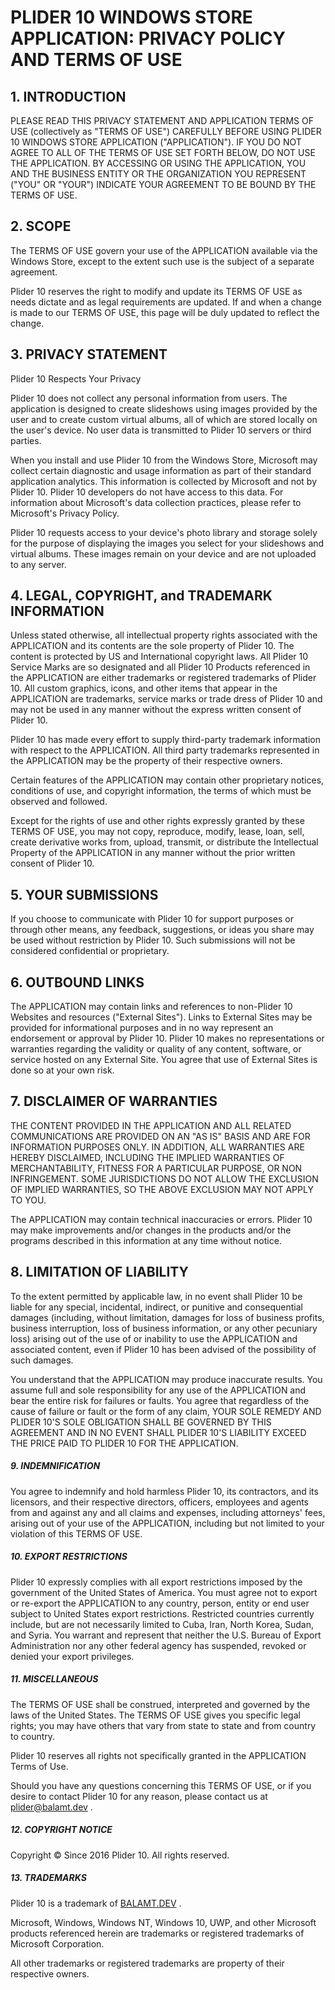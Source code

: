 # PLIDER 10 WINDOWS STORE APPLICATION: PRIVACY POLICY AND TERMS OF USE

## 1. INTRODUCTION

PLEASE READ THIS PRIVACY STATEMENT AND APPLICATION TERMS OF USE (collectively as "TERMS OF USE") CAREFULLY BEFORE USING PLIDER 10 WINDOWS STORE APPLICATION ("APPLICATION"). IF YOU DO NOT AGREE TO ALL OF THE TERMS OF USE SET FORTH BELOW, DO NOT USE THE APPLICATION. BY ACCESSING OR USING THE APPLICATION, YOU AND THE BUSINESS ENTITY OR THE ORGANIZATION YOU REPRESENT ("YOU" OR "YOUR") INDICATE YOUR AGREEMENT TO BE BOUND BY THE TERMS OF USE.

## 2. SCOPE

The TERMS OF USE govern your use of the APPLICATION available via the Windows Store, except to the extent such use is the subject of a separate agreement.

Plider 10 reserves the right to modify and update its TERMS OF USE as needs dictate and as legal requirements are updated. If and when a change is made to our TERMS OF USE, this page will be duly updated to reflect the change.

## 3. PRIVACY STATEMENT

Plider 10 Respects Your Privacy

Plider 10 does not collect any personal information from users. The application is designed to create slideshows using images provided by the user and to create custom virtual albums, all of which are stored locally on the user's device. No user data is transmitted to Plider 10 servers or third parties.

When you install and use Plider 10 from the Windows Store, Microsoft may collect certain diagnostic and usage information as part of their standard application analytics. This information is collected by Microsoft and not by Plider 10. Plider 10 developers do not have access to this data. For information about Microsoft's data collection practices, please refer to Microsoft's Privacy Policy.

Plider 10 requests access to your device's photo library and storage solely for the purpose of displaying the images you select for your slideshows and virtual albums. These images remain on your device and are not uploaded to any server.

## 4. LEGAL, COPYRIGHT, and TRADEMARK INFORMATION

Unless stated otherwise, all intellectual property rights associated with the APPLICATION and its contents are the sole property of Plider 10. The content is protected by US and International copyright laws. All Plider 10 Service Marks are so designated and all Plider 10 Products referenced in the APPLICATION are either trademarks or registered trademarks of Plider 10. All custom graphics, icons, and other items that appear in the APPLICATION are trademarks, service marks or trade dress of Plider 10 and may not be used in any manner without the express written consent of Plider 10.

Plider 10 has made every effort to supply third-party trademark information with respect to the APPLICATION. All third party trademarks represented in the APPLICATION may be the property of their respective owners.

Certain features of the APPLICATION may contain other proprietary notices, conditions of use, and copyright information, the terms of which must be observed and followed.

Except for the rights of use and other rights expressly granted by these TERMS OF USE, you may not copy, reproduce, modify, lease, loan, sell, create derivative works from, upload, transmit, or distribute the Intellectual Property of the APPLICATION in any manner without the prior written consent of Plider 10.

## 5. YOUR SUBMISSIONS

If you choose to communicate with Plider 10 for support purposes or through other means, any feedback, suggestions, or ideas you share may be used without restriction by Plider 10. Such submissions will not be considered confidential or proprietary.

## 6. OUTBOUND LINKS

The APPLICATION may contain links and references to non-Plider 10 Websites and resources ("External Sites"). Links to External Sites may be provided for informational purposes and in no way represent an endorsement or approval by Plider 10. Plider 10 makes no representations or warranties regarding the validity or quality of any content, software, or service hosted on any External Site. You agree that use of External Sites is done so at your own risk.

## 7. DISCLAIMER OF WARRANTIES

THE CONTENT PROVIDED IN THE APPLICATION AND ALL RELATED COMMUNICATIONS ARE PROVIDED ON AN "AS IS" BASIS AND ARE FOR INFORMATION PURPOSES ONLY. IN ADDITION, ALL WARRANTIES ARE HEREBY DISCLAIMED, INCLUDING THE IMPLIED WARRANTIES OF MERCHANTABILITY, FITNESS FOR A PARTICULAR PURPOSE, OR NON INFRINGEMENT. SOME JURISDICTIONS DO NOT ALLOW THE EXCLUSION OF IMPLIED WARRANTIES, SO THE ABOVE EXCLUSION MAY NOT APPLY TO YOU.

The APPLICATION may contain technical inaccuracies or errors. Plider 10 may make improvements and/or changes in the products and/or the programs described in this information at any time without notice.

## 8. LIMITATION OF LIABILITY

To the extent permitted by applicable law, in no event shall Plider 10 be liable for any special, incidental, indirect, or punitive and consequential damages (including, without limitation, damages for loss of business profits, business interruption, loss of business information, or any other pecuniary loss) arising out of the use of or inability to use the APPLICATION and associated content, even if Plider 10 has been advised of the possibility of such damages.

You understand that the APPLICATION may produce inaccurate results. You assume full and sole responsibility for any use of the APPLICATION and bear the entire risk for failures or faults. You agree that regardless of the cause of failure or fault or the form of any claim, YOUR SOLE REMEDY AND PLIDER 10'S SOLE OBLIGATION SHALL BE GOVERNED BY THIS AGREEMENT AND IN NO EVENT SHALL PLIDER 10'S LIABILITY EXCEED THE PRICE PAID TO PLIDER 10 FOR THE APPLICATION.

##### 9. INDEMNIFICATION

You agree to indemnify and hold harmless Plider 10, its contractors, and its licensors, and their respective directors, officers, employees and agents from and against any and all claims and expenses, including attorneys' fees, arising out of your use of the APPLICATION, including but not limited to your violation of this TERMS OF USE.

##### 10. EXPORT RESTRICTIONS

Plider 10 expressly complies with all export restrictions imposed by the government of the United States of America. You must agree not to export or re-export the APPLICATION to any country, person, entity or end user subject to United States export restrictions. Restricted countries currently include, but are not necessarily limited to Cuba, Iran, North Korea, Sudan, and Syria. You warrant and represent that neither the U.S. Bureau of Export Administration nor any other federal agency has suspended, revoked or denied your export privileges.

##### 11. MISCELLANEOUS

The TERMS OF USE shall be construed, interpreted and governed by the laws of the United States. The TERMS OF USE gives you specific legal rights; you may have others that vary from state to state and from country to country.

Plider 10 reserves all rights not specifically granted in the APPLICATION Terms of Use.

Should you have any questions concerning this TERMS OF USE, or if you desire to contact Plider 10 for any reason, please contact us at [plider@balamt.dev](plider@balamt.dev) .

##### 12. COPYRIGHT NOTICE

Copyright © Since 2016 Plider 10. All rights reserved.

##### 13. TRADEMARKS

Plider 10 is a trademark of [BALAMT.DEV](https://apps.balamt.dev/plider) .

Microsoft, Windows, Windows NT, Windows 10, UWP, and other Microsoft products referenced herein are trademarks or registered trademarks of Microsoft Corporation.

All other trademarks or registered trademarks are property of their respective owners.
